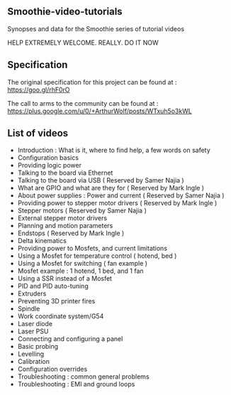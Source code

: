 ## Smoothie-video-tutorials

Synopses and data for the Smoothie series of tutorial videos

HELP EXTREMELY WELCOME. REALLY. DO IT NOW

## Specification

The original specification for this project can be found at : https://goo.gl/rhF0rO

The call to arms to the community can be found at : https://plus.google.com/u/0/+ArthurWolf/posts/WTxuh5o3kWL

## List of videos

* Introduction : What is it, where to find help, a few words on safety
* Configuration basics
* Providing logic power
* Talking to the board via Ethernet
* Talking to the board via USB ( Reserved by Samer Najia )
* What are GPIO and what are they for ( Reserved by Mark Ingle )
* About power supplies : Power and current ( Reserved by Samer Najia )
* Providing power to stepper motor drivers ( Reserved by Mark Ingle )
* Stepper motors ( Reserved by Samer Najia )
* External stepper motor drivers
* Planning and motion parameters
* Endstops ( Reserved by Mark Ingle )
* Delta kinematics
* Providing power to Mosfets, and current limitations
* Using a Mosfet for temperature control ( hotend, bed )
* Using a Mosfet for switching ( fan example )
* Mosfet example : 1 hotend, 1 bed, and 1 fan
* Using a SSR instead of a Mosfet
* PID and PID auto-tuning
* Extruders
* Preventing 3D printer fires
* Spindle
* Work coordinate system/G54
* Laser diode
* Laser PSU
* Connecting and configuring a panel
* Basic probing
* Levelling
* Calibration
* Configuration overrides
* Troubleshooting : common general problems
* Troubleshooting : EMI and ground loops



